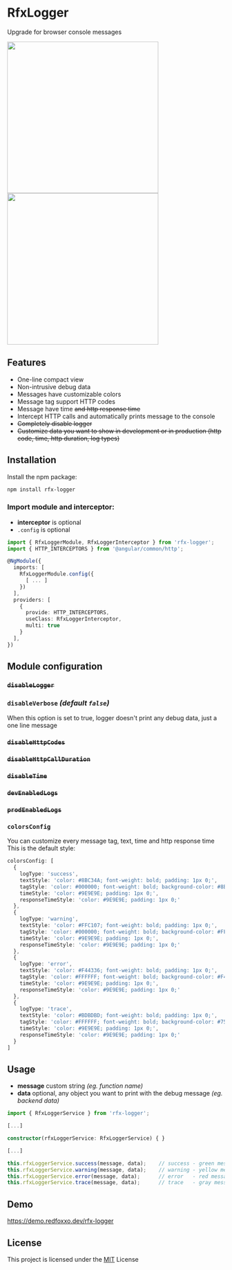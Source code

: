# RfxLogger

Upgrade for browser console messages

<img src="https://i.ibb.co/L6MSKnB/nice.png" width="350" />
<br />
<img src="https://i.ibb.co/6wZcg0x/rfx-http-logger.png" width="350" />

## Features

- One-line compact view
- Non-intrusive debug data
- Messages have customizable colors
- Message tag support HTTP codes
- Message have time ~~and http response time~~
- Intercept HTTP calls and automatically prints message to the console
- ~~Completely disable logger~~
- ~~Customize data you want to show in development or in production (http code, time, http duration, log types)~~

## Installation

Install the npm package:
```bash
npm install rfx-logger
```

### Import module and interceptor:

- __interceptor__ is optional 
- `.config` is optional
```typescript
import { RfxLoggerModule, RfxLoggerInterceptor } from 'rfx-logger';
import { HTTP_INTERCEPTORS } from '@angular/common/http';

@NgModule({
  imports: [
    RfxLoggerModule.config({
      [ ... ]
    })
  ],
  providers: [
    {
      provide: HTTP_INTERCEPTORS,
      useClass: RfxLoggerInterceptor,
      multi: true
    }
  ],
})
```

## Module configuration

### ~~`disableLogger`~~
### `disableVerbose` _(default `false`)_<br>
When this option is set to true, logger doesn't print any debug data, just a one line message
### ~~`disableHttpCodes`~~
### ~~`disableHttpCallDuration`~~
### ~~`disableTime`~~
### ~~`devEnabledLogs`~~
### ~~`prodEnabledLogs`~~
### `colorsConfig`
You can customize every message tag, text, time and http response time<br>
This is the default style:
```typescript
colorsConfig: [
  {
    logType: 'success',
    textStyle: 'color: #8BC34A; font-weight: bold; padding: 1px 0;',
    tagStyle: 'color: #000000; font-weight: bold; background-color: #8BC34A; padding: 1px 5px;',
    timeStyle: 'color: #9E9E9E; padding: 1px 0;',
    responseTimeStyle: 'color: #9E9E9E; padding: 1px 0;'
  },
  {
    logType: 'warning',
    textStyle: 'color: #FFC107; font-weight: bold; padding: 1px 0;',
    tagStyle: 'color: #000000; font-weight: bold; background-color: #FFC107; padding: 1px 5px;',
    timeStyle: 'color: #9E9E9E; padding: 1px 0;',
    responseTimeStyle: 'color: #9E9E9E; padding: 1px 0;'
  },
  {
    logType: 'error',
    textStyle: 'color: #F44336; font-weight: bold; padding: 1px 0;',
    tagStyle: 'color: #FFFFFF; font-weight: bold; background-color: #F44336; padding: 1px 5px;',
    timeStyle: 'color: #9E9E9E; padding: 1px 0;',
    responseTimeStyle: 'color: #9E9E9E; padding: 1px 0;'
  },
  {
    logType: 'trace',
    textStyle: 'color: #BDBDBD; font-weight: bold; padding: 1px 0;',
    tagStyle: 'color: #FFFFFF; font-weight: bold; background-color: #757575; padding: 1px 5px;',
    timeStyle: 'color: #9E9E9E; padding: 1px 0;',
    responseTimeStyle: 'color: #9E9E9E; padding: 1px 0;'
  }
]
```


## Usage

* __message__
custom string *(eg. function name)*
* __data__
optional, any object you want to print with the debug message *(eg. backend data)*

```typescript
import { RfxLoggerService } from 'rfx-logger';

[...]

constructor(rfxLoggerService: RfxLoggerService) { }

[...]

this.rfxLoggerService.success(message, data);    // success - green message
this.rfxLoggerService.warning(message, data);    // warning - yellow message
this.rfxLoggerService.error(message, data);      // error   - red message
this.rfxLoggerService.trace(message, data);      // trace   - gray message
```

## Demo

https://demo.redfoxxo.dev/rfx-logger

## License

This project is licensed under the [MIT](http://vjpr.mit-license.org) License
